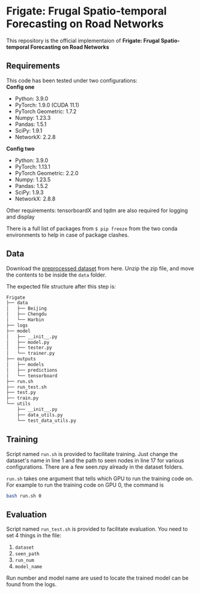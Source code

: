# Frigate: Frugal Spatio-temporal Forecasting on Road Networks
This repository is the official implementaion of **Frigate: Frugal Spatio-temporal Forecasting on Road Networks**

## Requirements
This code has been tested under two configurations:  
**Config one**
- Python: 3.9.0
- PyTorch: 1.9.0 (CUDA 11.1)
- PyTorch Geometric: 1.7.2
- Numpy: 1.23.3
- Pandas: 1.5.1
- SciPy: 1.9.1
- NetworkX: 2.2.8

**Config two**
- Python: 3.9.0
- PyTorch: 1.13.1
- PyTorch Geometric: 2.2.0
- Numpy: 1.23.5
- Pandas: 1.5.2
- SciPy: 1.9.3
- NetworkX: 2.8.8

Other requirements: tensorboardX and tqdm are also required for logging and display

There is a full list of packages from ```$ pip freeze``` from the two conda environments to help in case of package clashes.

## Data
Download the [preprocessed dataset](https://drive.google.com/file/d/1-UIChls1Z1rof3HI_k0qxrnVCy0gVqvU/view?usp=share_link)
from here. Unzip the zip file, and move the contents to be inside the ```data``` folder.

The expected file structure after this step is:
```bash
Frigate
├── data
│   ├── Beijing
│   ├── Chengdu
│   └── Harbin
├── logs
├── model
│   ├── __init__.py
│   ├── model.py
│   ├── tester.py
│   └── trainer.py
├── outputs
│   ├── models
│   ├── predictions
│   └── tensorboard
├── run.sh
├── run_test.sh
├── test.py
├── train.py
└── utils
    ├── __init__.py
    ├── data_utils.py
    └── test_data_utils.py
```

## Training
Script named ```run.sh``` is  provided to facilitate training. Just change the dataset's name in line 1 and
the path to seen nodes in line 17 for various configurations. There are a few seen.npy already in the dataset folders.

```run.sh``` takes one argument that tells which GPU to run the training code on. For example to run the training code on GPU 0,
the command is

```bash
bash run.sh 0
```

## Evaluation
Script named ```run_test.sh``` is provided to facilitate evaluation. You need to set 4 things in the file:
1. ```dataset```
2. ```seen_path```
3. ```run_num```
4. ```model_name```

Run number and model name are used to locate the trained model can be found from the logs.
